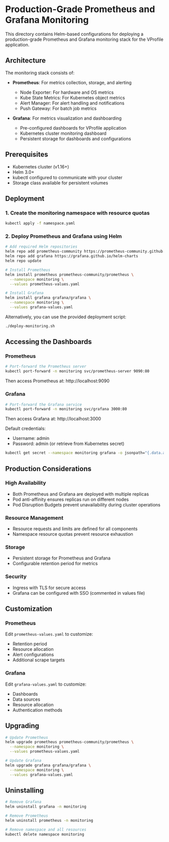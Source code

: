 # Production-Grade Prometheus and Grafana Monitoring

This directory contains Helm-based configurations for deploying a production-grade Prometheus and Grafana monitoring stack for the VProfile application.

## Architecture

The monitoring stack consists of:

- **Prometheus**: For metrics collection, storage, and alerting
  - Node Exporter: For hardware and OS metrics
  - Kube State Metrics: For Kubernetes object metrics
  - Alert Manager: For alert handling and notifications
  - Push Gateway: For batch job metrics

- **Grafana**: For metrics visualization and dashboarding
  - Pre-configured dashboards for VProfile application
  - Kubernetes cluster monitoring dashboard
  - Persistent storage for dashboards and configurations

## Prerequisites

- Kubernetes cluster (v1.16+)
- Helm 3.0+
- kubectl configured to communicate with your cluster
- Storage class available for persistent volumes

## Deployment

### 1. Create the monitoring namespace with resource quotas

```bash
kubectl apply -f namespace.yaml
```

### 2. Deploy Prometheus and Grafana using Helm

```bash
# Add required Helm repositories
helm repo add prometheus-community https://prometheus-community.github.io/helm-charts
helm repo add grafana https://grafana.github.io/helm-charts
helm repo update

# Install Prometheus
helm install prometheus prometheus-community/prometheus \
  --namespace monitoring \
  --values prometheus-values.yaml

# Install Grafana
helm install grafana grafana/grafana \
  --namespace monitoring \
  --values grafana-values.yaml
```

Alternatively, you can use the provided deployment script:

```bash
./deploy-monitoring.sh
```

## Accessing the Dashboards

### Prometheus

```bash
# Port-forward the Prometheus server
kubectl port-forward -n monitoring svc/prometheus-server 9090:80
```

Then access Prometheus at: http://localhost:9090

### Grafana

```bash
# Port-forward the Grafana service
kubectl port-forward -n monitoring svc/grafana 3000:80
```

Then access Grafana at: http://localhost:3000

Default credentials:
- Username: admin
- Password: admin (or retrieve from Kubernetes secret)

```bash
kubectl get secret --namespace monitoring grafana -o jsonpath="{.data.admin-password}" | base64 --decode ; echo
```

## Production Considerations

### High Availability

- Both Prometheus and Grafana are deployed with multiple replicas
- Pod anti-affinity ensures replicas run on different nodes
- Pod Disruption Budgets prevent unavailability during cluster operations

### Resource Management

- Resource requests and limits are defined for all components
- Namespace resource quotas prevent resource exhaustion

### Storage

- Persistent storage for Prometheus and Grafana
- Configurable retention period for metrics

### Security

- Ingress with TLS for secure access
- Grafana can be configured with SSO (commented in values file)

## Customization

### Prometheus

Edit `prometheus-values.yaml` to customize:
- Retention period
- Resource allocation
- Alert configurations
- Additional scrape targets

### Grafana

Edit `grafana-values.yaml` to customize:
- Dashboards
- Data sources
- Resource allocation
- Authentication methods

## Upgrading

```bash
# Update Prometheus
helm upgrade prometheus prometheus-community/prometheus \
  --namespace monitoring \
  --values prometheus-values.yaml

# Update Grafana
helm upgrade grafana grafana/grafana \
  --namespace monitoring \
  --values grafana-values.yaml
```

## Uninstalling

```bash
# Remove Grafana
helm uninstall grafana -n monitoring

# Remove Prometheus
helm uninstall prometheus -n monitoring

# Remove namespace and all resources
kubectl delete namespace monitoring
```